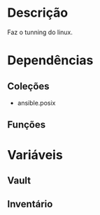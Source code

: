 # Descrição

Faz o tunning do linux.

# Dependências

## Coleções
  - ansible.posix

## Funções

# Variáveis

## Vault

## Inventário
